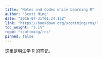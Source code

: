 ```yaml
---
title: "Notes and Codes while Learning R"
author: "Scott Ming"
date: "2016-07-31T01:24:12Z"
link: "https://bookdown.org/scottming/rns/"
toc_weight: "3.1%"
repo: "scottming/rns"
pinned: false
---
```


这里是明生学 R 的笔记。
